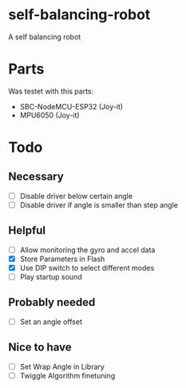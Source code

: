 # self-balancing-robot
A self balancing robot

# Parts
Was testet with this parts:
 - SBC-NodeMCU-ESP32 (Joy-it)
 - MPU6050 (Joy-it)

# Todo
## Necessary
 - [ ] Disable driver below certain angle
 - [ ] Disable driver if angle is smaller than step angle
## Helpful
 - [ ] Allow monitoring the gyro and accel data
 - [x] Store Parameters in Flash
 - [x] Use DIP switch to select different modes
 - [ ] Play startup sound
## Probably needed
 - [ ] Set an angle offset 
## Nice to have
 - [ ] Set Wrap Angle in Library
 - [ ] Twiggle Algorithm finetuning
